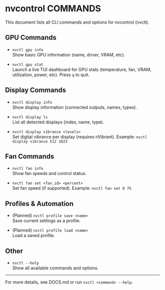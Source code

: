 # nvcontrol COMMANDS

This document lists all CLI commands and options for nvcontrol (nvctl).

## GPU Commands

- `nvctl gpu info`  
  Show basic GPU information (name, driver, VRAM, etc).

- `nvctl gpu stat`  
  Launch a live TUI dashboard for GPU stats (temperature, fan, VRAM, utilization, power, etc). Press `q` to quit.

## Display Commands

- `nvctl display info`  
  Show display information (connected outputs, names, types).

- `nvctl display ls`  
  List all detected displays (index, name, type).

- `nvctl display vibrance <levels>`  
  Set digital vibrance per display (requires nVibrant). Example: `nvctl display vibrance 512 1023`

## Fan Commands

- `nvctl fan info`  
  Show fan speeds and control status.

- `nvctl fan set <fan_id> <percent>`  
  Set fan speed (if supported). Example: `nvctl fan set 0 75`

## Profiles & Automation

- (Planned) `nvctl profile save <name>`  
  Save current settings as a profile.

- (Planned) `nvctl profile load <name>`  
  Load a saved profile.

## Other

- `nvctl --help`  
  Show all available commands and options.

---

For more details, see DOCS.md or run `nvctl <command> --help`.
